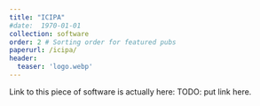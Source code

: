 ```yaml
---
title: "ICIPA"
#date:  1970-01-01
collection: software
order: 2 # Sorting order for featured pubs
paperurl: /icipa/
header:
  teaser: 'logo.webp'
---
```


Link to this piece of software is actually here: TODO: put link here.